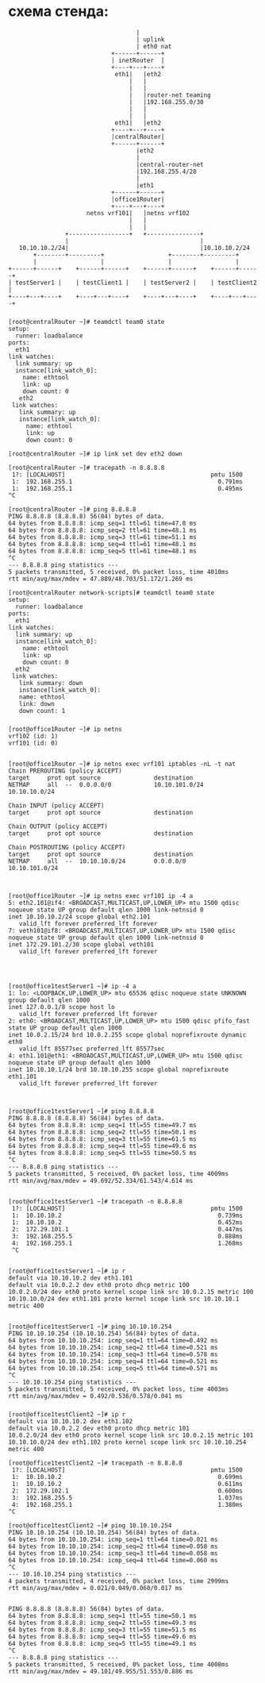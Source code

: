 
# схема стенда:

                                        |
                                        | uplink
                                        | eth0 nat
                                 +------+------+
                                 | inetRouter  |
                                 +----+---+----+
                                  eth1|   |eth2
                                      |   |
                                      |   |
                                      |   |router-net teaming
                                      |   |192.168.255.0/30
                                      |   |
                                      |   |
                                  eth1|   |eth2
                                 +----+---+----+
                                 |centralRouter|
                                 +------+------+
                                        |eth2
                                        |
                                        |central-router-net
                                        |192.168.255.4/28
                                        |
                                        |eth1
                                 +------+------+
                                 |office1Router|
                                 +----+---+----+
                          netns vrf101|   |netns vrf102
                                      |   |
                                      |   |
                    +-----------------+   +---------------+
                    |                                     |
       10.10.10.2/24|                                     |10.10.10.2/24
           +--------+---------+                  +--------+---------+
           |                  |                  |                  |
    +------+------+    +------+------+    +------+------+    +------+------+
    | testServer1 |    | testClient1 |    | testServer2 |    | testClient2 |
    +----+---+----+    +----+---+----+    +----+---+----+    +----+---+----+



###
    [root@centralRouter ~]# teamdctl team0 state
    setup:
      runner: loadbalance
    ports:
      eth1
	link watches:
	  link summary: up
	  instance[link_watch_0]:
	    name: ethtool
	    link: up
	    down count: 0
       eth2
	 link watches:
	   link summary: up
	   instance[link_watch_0]:
	     name: ethtool
	     link: up
	     down count: 0

    [root@centralRouter ~]# ip link set dev eth2 down

    [root@centralRouter ~]# tracepath -n 8.8.8.8
     1?: [LOCALHOST]                                         pmtu 1500
     1:  192.168.255.1                                         0.791ms 
     1:  192.168.255.1                                         0.495ms 
    ^C

    [root@centralRouter ~]# ping 8.8.8.8
    PING 8.8.8.8 (8.8.8.8) 56(84) bytes of data.
    64 bytes from 8.8.8.8: icmp_seq=1 ttl=61 time=47.8 ms
    64 bytes from 8.8.8.8: icmp_seq=2 ttl=61 time=48.1 ms
    64 bytes from 8.8.8.8: icmp_seq=3 ttl=61 time=51.1 ms
    64 bytes from 8.8.8.8: icmp_seq=4 ttl=61 time=48.1 ms
    64 bytes from 8.8.8.8: icmp_seq=5 ttl=61 time=48.1 ms
    ^C
    --- 8.8.8.8 ping statistics ---
    5 packets transmitted, 5 received, 0% packet loss, time 4010ms
    rtt min/avg/max/mdev = 47.889/48.703/51.172/1.269 ms

    [root@centralRouter network-scripts]# teamdctl team0 state
    setup:
      runner: loadbalance
    ports:
      eth1
	link watches:
	  link summary: up
	  instance[link_watch_0]:
	    name: ethtool
	    link: up
	    down count: 0
      eth2
	 link watches:
	   link summary: down
	   instance[link_watch_0]:
	   name: ethtool
	   link: down
	   down count: 1

###

    [root@office1Router ~]# ip netns 
    vrf102 (id: 1)
    vrf101 (id: 0)


    [root@office1Router ~]# ip netns exec vrf101 iptables -nL -t nat
    Chain PREROUTING (policy ACCEPT)
    target     prot opt source               destination         
    NETMAP     all  --  0.0.0.0/0            10.10.101.0/24      10.10.10.0/24

    Chain INPUT (policy ACCEPT)
    target     prot opt source               destination         

    Chain OUTPUT (policy ACCEPT)
    target     prot opt source               destination         

    Chain POSTROUTING (policy ACCEPT)
    target     prot opt source               destination         
    NETMAP     all  --  10.10.10.0/24        0.0.0.0/0           10.10.101.0/24



    [root@office1Router ~]# ip netns exec vrf101 ip -4 a
    5: eth2.101@if4: <BROADCAST,MULTICAST,UP,LOWER_UP> mtu 1500 qdisc noqueue state UP group default qlen 1000 link-netnsid 0
	inet 10.10.10.2/24 scope global eth2.101
	   valid_lft forever preferred_lft forever
    7: veth101@if8: <BROADCAST,MULTICAST,UP,LOWER_UP> mtu 1500 qdisc noqueue state UP group default qlen 1000 link-netnsid 0
	inet 172.29.101.2/30 scope global veth101
	   valid_lft forever preferred_lft forever 




    [root@office1testServer1 ~]# ip -4 a
    1: lo: <LOOPBACK,UP,LOWER_UP> mtu 65536 qdisc noqueue state UNKNOWN group default qlen 1000
	inet 127.0.0.1/8 scope host lo
	   valid_lft forever preferred_lft forever
    2: eth0: <BROADCAST,MULTICAST,UP,LOWER_UP> mtu 1500 qdisc pfifo_fast state UP group default qlen 1000
	inet 10.0.2.15/24 brd 10.0.2.255 scope global noprefixroute dynamic eth0
	   valid_lft 85577sec preferred_lft 85577sec
    4: eth1.101@eth1: <BROADCAST,MULTICAST,UP,LOWER_UP> mtu 1500 qdisc noqueue state UP group default qlen 1000
	inet 10.10.10.1/24 brd 10.10.10.255 scope global noprefixroute eth1.101
	   valid_lft forever preferred_lft forever



    [root@office1testServer1 ~]# ping 8.8.8.8
    PING 8.8.8.8 (8.8.8.8) 56(84) bytes of data.
    64 bytes from 8.8.8.8: icmp_seq=1 ttl=55 time=49.7 ms
    64 bytes from 8.8.8.8: icmp_seq=2 ttl=55 time=50.1 ms
    64 bytes from 8.8.8.8: icmp_seq=3 ttl=55 time=61.5 ms
    64 bytes from 8.8.8.8: icmp_seq=4 ttl=55 time=49.6 ms
    64 bytes from 8.8.8.8: icmp_seq=5 ttl=55 time=50.5 ms
    ^C
    --- 8.8.8.8 ping statistics ---
    5 packets transmitted, 5 received, 0% packet loss, time 4009ms
    rtt min/avg/max/mdev = 49.692/52.334/61.543/4.614 ms


    [root@office1testServer1 ~]# tracepath -n 8.8.8.8
     1?: [LOCALHOST]                                         pmtu 1500
     1:  10.10.10.2                                            0.739ms 
     1:  10.10.10.2                                            0.452ms 
     2:  172.29.101.1                                          0.447ms 
     3:  192.168.255.5                                         0.888ms 
     4:  192.168.255.1                                         1.268ms 
     ^C


    [root@office1testServer1 ~]# ip r
    default via 10.10.10.2 dev eth1.101 
    default via 10.0.2.2 dev eth0 proto dhcp metric 100 
    10.0.2.0/24 dev eth0 proto kernel scope link src 10.0.2.15 metric 100 
    10.10.10.0/24 dev eth1.101 proto kernel scope link src 10.10.10.1 metric 400 


    [root@office1testServer1 ~]# ping 10.10.10.254
    PING 10.10.10.254 (10.10.10.254) 56(84) bytes of data.
    64 bytes from 10.10.10.254: icmp_seq=1 ttl=64 time=0.492 ms
    64 bytes from 10.10.10.254: icmp_seq=2 ttl=64 time=0.521 ms
    64 bytes from 10.10.10.254: icmp_seq=3 ttl=64 time=0.578 ms
    64 bytes from 10.10.10.254: icmp_seq=4 ttl=64 time=0.521 ms
    64 bytes from 10.10.10.254: icmp_seq=5 ttl=64 time=0.571 ms
    ^C
    --- 10.10.10.254 ping statistics ---
    5 packets transmitted, 5 received, 0% packet loss, time 4003ms
    rtt min/avg/max/mdev = 0.492/0.536/0.578/0.041 ms

###

    [root@office1testClient2 ~]# ip r
    default via 10.10.10.2 dev eth1.102 
    default via 10.0.2.2 dev eth0 proto dhcp metric 101 
    10.0.2.0/24 dev eth0 proto kernel scope link src 10.0.2.15 metric 101 
    10.10.10.0/24 dev eth1.102 proto kernel scope link src 10.10.10.254 metric 400 

    [root@office1testClient2 ~]# tracepath -n 8.8.8.8
     1?: [LOCALHOST]                                         pmtu 1500
     1:  10.10.10.2                                            0.699ms 
     1:  10.10.10.2                                            0.611ms 
     2:  172.29.102.1                                          0.600ms 
     3:  192.168.255.5                                         1.037ms 
     4:  192.168.255.1                                         1.380ms 
    ^C

    [root@office1testClient2 ~]# ping 10.10.10.254
    PING 10.10.10.254 (10.10.10.254) 56(84) bytes of data.
    64 bytes from 10.10.10.254: icmp_seq=1 ttl=64 time=0.021 ms
    64 bytes from 10.10.10.254: icmp_seq=2 ttl=64 time=0.058 ms
    64 bytes from 10.10.10.254: icmp_seq=3 ttl=64 time=0.058 ms
    64 bytes from 10.10.10.254: icmp_seq=4 ttl=64 time=0.060 ms
    ^C
    --- 10.10.10.254 ping statistics ---
    4 packets transmitted, 4 received, 0% packet loss, time 2999ms
    rtt min/avg/max/mdev = 0.021/0.049/0.060/0.017 ms


    PING 8.8.8.8 (8.8.8.8) 56(84) bytes of data.
    64 bytes from 8.8.8.8: icmp_seq=1 ttl=55 time=50.1 ms
    64 bytes from 8.8.8.8: icmp_seq=2 ttl=55 time=49.3 ms
    64 bytes from 8.8.8.8: icmp_seq=3 ttl=55 time=51.5 ms
    64 bytes from 8.8.8.8: icmp_seq=4 ttl=55 time=49.6 ms
    64 bytes from 8.8.8.8: icmp_seq=5 ttl=55 time=49.1 ms
    ^C
    --- 8.8.8.8 ping statistics ---
    5 packets transmitted, 5 received, 0% packet loss, time 4008ms
    rtt min/avg/max/mdev = 49.101/49.955/51.553/0.886 ms
###
